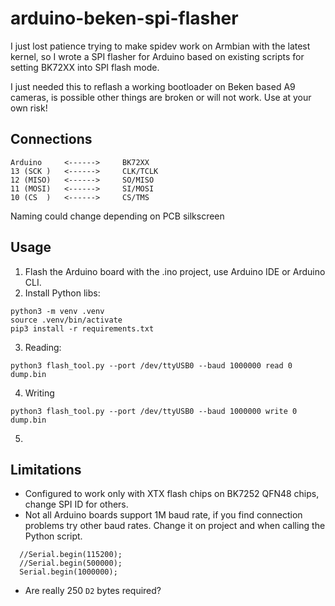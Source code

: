 # arduino-beken-spi-flasher

I just lost patience trying to make spidev work on Armbian with the latest kernel, so I wrote a SPI flasher for Arduino based on existing scripts for setting BK72XX into SPI flash mode.

I just needed this to reflash a working bootloader on Beken based A9 cameras, is possible other things are broken or will not work. Use at your own risk!

## Connections
```
Arduino     <------>     BK72XX
13 (SCK )   <------>     CLK/TCLK
12 (MISO)   <------>     SO/MISO
11 (MOSI)   <------>     SI/MOSI
10 (CS  )   <------>     CS/TMS
```
Naming could change depending on PCB silkscreen

## Usage

1. Flash the Arduino board with the .ino project, use Arduino IDE or Arduino CLI.
2. Install Python libs:
```
python3 -m venv .venv
source .venv/bin/activate
pip3 install -r requirements.txt
```
3. Reading:
```
python3 flash_tool.py --port /dev/ttyUSB0 --baud 1000000 read 0 dump.bin
```
4. Writing
```
python3 flash_tool.py --port /dev/ttyUSB0 --baud 1000000 write 0 dump.bin
```
5. 
## Limitations

- Configured to work only with XTX flash chips on BK7252 QFN48 chips, change SPI ID for others.
- Not all Arduino boards support 1M baud rate, if you find connection problems try other baud rates. Change it on project and when calling the Python script.
```
  //Serial.begin(115200);
  //Serial.begin(500000);
  Serial.begin(1000000);
```
- Are really 250 `D2` bytes required?

